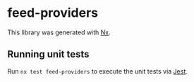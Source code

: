 # feed-providers

This library was generated with [Nx](https://nx.dev).

## Running unit tests

Run `nx test feed-providers` to execute the unit tests via [Jest](https://jestjs.io).
